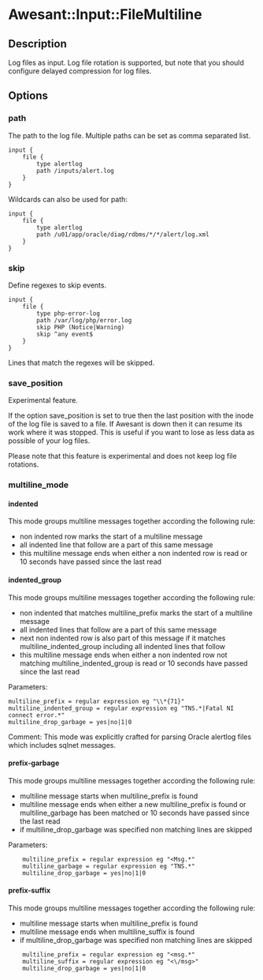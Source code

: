 # Awesant::Input::FileMultiline

## Description

Log files as input. Log file rotation is supported, but note that
you should configure delayed compression for log files.

## Options

### path

The path to the log file. Multiple paths can be set as comma separated list.

    input {
        file {
            type alertlog
            path /inputs/alert.log
        }
    }
    
Wildcards can also be used for path:

    input {
        file {
            type alertlog
            path /u01/app/oracle/diag/rdbms/*/*/alert/log.xml
        }
    }

### skip

Define regexes to skip events.

    input {
        file {
            type php-error-log
            path /var/log/php/error.log
            skip PHP (Notice|Warning)
            skip ^any event$
        }
    }

Lines that match the regexes will be skipped.

### save_position

Experimental feature.

If the option save_position is set to true then the last position
with the inode of the log file is saved to a file. If Awesant is down
then it can resume its work where it was stopped. This is useful if you
want to lose as less data as possible of your log files.

Please note that this feature is experimental and does not keep log file
rotations.

### multiline_mode

#### indented

This mode groups multiline messages together according the following rule:
- non indented row marks the start of a multiline message
- all indented line that follow are a part of this same message
- this multiline message ends when either a non indented row is read or 10 seconds have 
  passed since the last read  

	
#### indented_group

This mode groups multiline messages together according the following rule:
- non indented that matches multiline_prefix marks the start of a multiline message
- all indented lines that follow are a part of this same message
- next non indented row is also part of this message if it matches multiline_indented_group
  including all indented lines that follow
- this multiline message ends when either a non indented row not matching 
  multiline_indented_group is read or 10 seconds have passed since the last read  

Parameters:
```
multiline_prefix = regular expression eg "\\*{71}"
multiline_indented_group = regular expression eg "TNS.*|Fatal NI connect error.*"
multiline_drop_garbage = yes|no|1|0
```

Comment:
This mode was explicitly crafted for parsing Oracle alertlog files which includes sqlnet
messages. 

#### prefix-garbage
This mode groups multiline messages together according the following rule:
- multiline message starts when multiline_prefix is found
- multiline message ends when either a new multiline_prefix is found or
  multiline_garbage has been matched or 
  10 seconds have passed since the last read 
- if multiline_drop_garbage was specified non matching lines are skipped
   
Parameters:
```
	multiline_prefix = regular expression eg "<Msg.*"
	multiline_garbage = regular expression eg "TNS.*"
	multiline_drop_garbage = yes|no|1|0
```

#### prefix-suffix
This mode groups multiline messages together according the following rule:
- multiline message starts when multiline_prefix is found
- multiline message ends when multiline_suffix is found
- if multiline_drop_garbage was specified non matching lines are skipped

```
	multiline_prefix = regular expression eg "<msg.*"
	multiline_suffix = regular expression eg "<\/msg>"
	multiline_drop_garbage = yes|no|1|0
```

